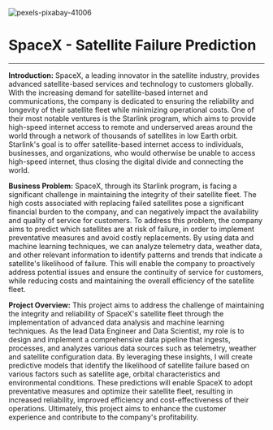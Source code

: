 ![pexels-pixabay-41006](https://user-images.githubusercontent.com/85582924/213474309-4e490a67-3362-41d0-9086-833a1178bfb1.jpg)

# SpaceX - Satellite Failure Prediction
----

**Introduction:** SpaceX, a leading innovator in the satellite industry, provides advanced satellite-based services and technology to customers globally. With the increasing demand for satellite-based internet and communications, the company is dedicated to ensuring the reliability and longevity of their satellite fleet while minimizing operational costs. One of their most notable ventures is the Starlink program, which aims to provide high-speed internet access to remote and underserved areas around the world through a network of thousands of satellites in low Earth orbit. Starlink's goal is to offer satellite-based internet access to individuals, businesses, and organizations, who would otherwise be unable to access high-speed internet, thus closing the digital divide and connecting the world.

**Business Problem:** SpaceX, through its Starlink program, is facing a significant challenge in maintaining the integrity of their satellite fleet. The high costs associated with replacing failed satellites pose a significant financial burden to the company, and can negatively impact the availability and quality of service for customers. To address this problem, the company aims to predict which satellites are at risk of failure, in order to implement preventative measures and avoid costly replacements. By using data and machine learning techniques, we can analyze telemetry data, weather data, and other relevant information to identify patterns and trends that indicate a satellite's likelihood of failure. This will enable the company to proactively address potential issues and ensure the continuity of service for customers, while reducing costs and maintaining the overall efficiency of the satellite fleet.

**Project Overview:** This project aims to address the challenge of maintaining the integrity and reliability of SpaceX's satellite fleet through the implementation of advanced data analysis and machine learning techniques. As the lead Data Engineer and Data Scientist, my role is to design and implement a comprehensive data pipeline that ingests, processes, and analyzes various data sources such as telemetry, weather and satellite configuration data. By leveraging these insights, I will create predictive models that identify the likelihood of satellite failure based on various factors such as satellite age, orbital characteristics and environmental conditions. These predictions will enable SpaceX to adopt preventative measures and optimize their satellite fleet, resulting in increased reliability, improved efficiency and cost-effectiveness of their operations. Ultimately, this project aims to enhance the customer experience and contribute to the company's profitability.
